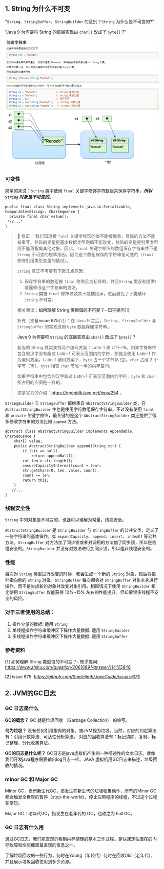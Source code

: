 ## 1. **String 为什么不可变**

“`String`、`StringBuffer`、`StringBuilder` 的区别？`String` 为什么是不可变的?”

“Java 9 为何要将 String 的底层实现由 `char[]` 改成了 `byte[]` ?”

![image-20221125170125664](assets/service_interview/image-20221125170125664.png)

### **可变性**

简单的来说：`String` 类中使用 `final` 关键字修饰字符数组来保存字符串，***所以`String` 对象是不可变的***。

```
public final class String implements java.io.Serializable, Comparable<String>, CharSequence {
  private final char value[];
 *//...*
}
```

> 🐛 修正 ：我们知道被 `final` 关键字修饰的类不能被继承，修饰的方法不能被重写，修饰的变量是基本数据类型则值不能改变，修饰的变量是引用类型则不能再指向其他对象。因此，`final` 关键字修饰的数组保存字符串并不是 `String` 不可变的根本原因，因为这个数组保存的字符串是可变的（`final` 修饰引用类型变量的情况）。
>
> `String` 真正不可变有下面几点原因：
>
> 1. 保存字符串的数组被 `final` 修饰且为私有的，并且`String` 类没有提供/暴露修改这个字符串的方法。
> 2. `String` 类被 `final` 修饰导致其不能被继承，进而避免了子类破坏 `String` 不可变。
>
> 相关阅读：**如何理解 String 类型值的不可变？- 知乎提问**[1]
>
> 补充（来自**issue 675**[2]）：在 Java 9 之后，`String` 、`StringBuilder` 与 `StringBuffer` 的实现改用 `byte` 数组存储字符串。
>
> **Java 9 为何要将 `String` 的底层实现由 `char[]` 改成了 `byte[]` ?**
>
> 新版的 String 其实支持两个编码方案：Latin-1 和 UTF-16。如果字符串中包含的汉字没有超过 Latin-1 可表示范围内的字符，那就会使用 Latin-1 作为编码方案。Latin-1 编码方案下，`byte` 占一个字节(8 位)，`char` 占用 2 个字节（16），`byte` 相较 `char` 节省一半的内存空间。
>
> 如果字符串中包含的汉字超过 Latin-1 可表示范围内的字符，`byte` 和 `char` 所占用的空间是一样的。
>
> 这是官方的介绍：https://openjdk.java.net/jeps/254 。

`StringBuilder` 与 `StringBuffer` 都继承自 `AbstractStringBuilder` 类，在 `AbstractStringBuilder` 中也是使用字符数组保存字符串，不过没有使用 `final` 和 `private` 关键字修饰，最关键的是这个 `AbstractStringBuilder` 类还提供了很多修改字符串的方法比如 `append` 方法。

```
abstract class AbstractStringBuilder implements Appendable, CharSequence {
    char[] value;
    public AbstractStringBuilder append(String str) {
        if (str == null)
            return appendNull();
        int len = str.length();
        ensureCapacityInternal(count + len);
        str.getChars(0, len, value, count);
        count += len;
        return this;
    }
   //...
}
```

### **线程安全性**

`String` 中的对象是不可变的，也就可以理解为常量，线程安全。

`AbstractStringBuilder` 是 `StringBuilder` 与 `StringBuffer` 的公共父类，定义了一些字符串的基本操作，如 `expandCapacity`、`append`、`insert`、`indexOf` 等公共方法。`StringBuffer` 对方法加了同步锁或者对调用的方法加了同步锁，所以是线程安全的。`StringBuilder` 并没有对方法进行加同步锁，所以是非线程安全的。

### **性能**

每次对 `String` 类型进行改变的时候，都会生成一个新的 `String` 对象，然后将指针指向新的 `String` 对象。`StringBuffer` 每次都会对 `StringBuffer` 对象本身进行操作，而不是生成新的对象并改变对象引用。相同情况下使用 `StringBuilder` 相比使用 `StringBuffer` 仅能获得 10%~15% 左右的性能提升，但却要冒多线程不安全的风险。

### **对于三者使用的总结：**

1. 操作少量的数据: 适用 `String`
2. 单线程操作字符串缓冲区下操作大量数据: 适用 `StringBuilder`
3. 多线程操作字符串缓冲区下操作大量数据: 适用 `StringBuffer`

### 参考资料

[1] 如何理解 String 类型值的不可变？- 知乎提问: *https://www.zhihu.com/question/20618891/answer/114125846*

[2] issue 675: *https://github.com/Snailclimb/JavaGuide/issues/675*





## 2. **JVM的GC日志**

### GC 日志是什么

**GC的概念？**   GC 就是垃圾回收 （Garbage Collection） 的缩写。

**何为垃圾？**  没有任何引用指向的对象，被JVM视为垃圾。当然，对应的判定算法有：引用计数算法、可达性分析算法。 对应的回收算法有：标记清除、复制、标记整理、分代收集算法。

**GC的日志是什么呢？**  GC日志是java虚拟机产生的一种描述性的文本日志。就像我们开发java程序需要输出log日志一样。JAVA 虚拟机用GC日志来描述，垃圾回收的情况。

### minor GC 和 Major GC

Minor GC，表示新生代GC，指发生在新生代的垃圾收集动作，所有的Minor GC都会触发全世界的暂停（stop-the-world），停止应用程序的线程，不过这个过程非常短。

Major GC：老年代GC，指发生在老年代的 GC，也称之为 Full GC。

### GC 日志有什么用

通过GC日志，我们能直观的看到内存清理的基本工作过程。是快速定位潜在的内存故障和性能瓶颈最直观的信息之一。

了解垃圾回收的一些行为，何时在Young（年轻代）何时在回收Old（老年代），并且展示垃圾回收使用到多少资源。

